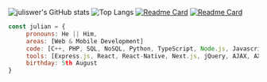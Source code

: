 ![juliswer's GitHub stats](https://github-readme-stats.vercel.app/api?username=juliswer&show_icons=true&theme=react)
![Top Langs](https://github-readme-stats.vercel.app/api/top-langs/?username=juliswer&layout=compact&theme=react)
[![Readme Card](https://github-readme-stats.vercel.app/api/pin/?username=juliswer&repo=random-pages&theme=react)](https://github.com/juliswer/random-pages.git)
[![Readme Card](https://github-readme-stats.vercel.app/api/pin/?username=juliswer&repo=Learning&theme=react)](https://github.com/juliswer/Learning.git)


```js
const julian = {
     pronouns: He || Him,
     areas: [Web & Mobile Development]
     code: [C++, PHP, SQL, NoSQL, Python, TypeScript, Node.js, Javascript, CSS & HTML],
     tools: [Express.js, React, React-Native, Next.js, jQuery, AJAX, AXIOS, Vue, Styled-components, Material-ui, Angular, Bootstrap, SaaS],
     birthday: 5th August
}
```
